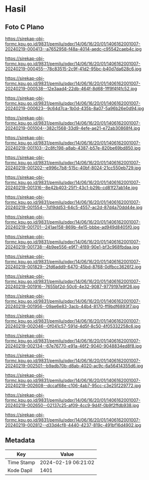 # Hasil

## Foto C Plano

https://sirekap-obj-formc.kpu.go.id/9831/pemilu/pdpr/14/06/16/20/01/1406162001007-20240219-000413--a7652958-f48a-4014-aedc-c95542caeb4c.jpg

https://sirekap-obj-formc.kpu.go.id/9831/pemilu/pdpr/14/06/16/20/01/1406162001007-20240219-000455--78c83515-2c9f-41d2-95bc-b40d7da628c6.jpg

https://sirekap-obj-formc.kpu.go.id/9831/pemilu/pdpr/14/06/16/20/01/1406162001007-20240219-000538--12e3aad4-22db-464f-8d68-1ff9f4f4fc52.jpg

https://sirekap-obj-formc.kpu.go.id/9831/pemilu/pdpr/14/06/16/20/01/1406162001007-20240219-000623--9c64d7ca-1b0d-435b-8a07-5a96b26e0d94.jpg

https://sirekap-obj-formc.kpu.go.id/9831/pemilu/pdpr/14/06/16/20/01/1406162001007-20240219-001004--382c1568-33d9-4efe-ae21-e72ab30868f4.jpg

https://sirekap-obj-formc.kpu.go.id/9831/pemilu/pdpr/14/06/16/20/01/1406162001007-20240219-001103--2c8fc198-a8ab-4387-b57e-820be69bd850.jpg

https://sirekap-obj-formc.kpu.go.id/9831/pemilu/pdpr/14/06/16/20/01/1406162001007-20240219-001202--e996c7b8-515c-40bf-8024-21cc550eb729.jpg

https://sirekap-obj-formc.kpu.go.id/9831/pemilu/pdpr/14/06/16/20/01/1406162001007-20240219-001316--8e42b403-25f1-43c1-b29b-cd81f27ab14e.jpg

https://sirekap-obj-formc.kpu.go.id/9831/pemilu/pdpr/14/06/16/20/01/1406162001007-20240219-001554--7d19dd53-64c5-4557-ac2d-87d4a70dd44e.jpg

https://sirekap-obj-formc.kpu.go.id/9831/pemilu/pdpr/14/06/16/20/01/1406162001007-20240219-001701--241ae158-869b-4e15-bbbe-ad949d8405f0.jpg

https://sirekap-obj-formc.kpu.go.id/9831/pemilu/pdpr/14/06/16/20/01/1406162001007-20240219-001738--4b9ee556-e9f7-4f89-90e1-bf3c968fbdaa.jpg

https://sirekap-obj-formc.kpu.go.id/9831/pemilu/pdpr/14/06/16/20/01/1406162001007-20240219-001829--2fd6add9-6470-45bd-8768-0dfbcc3626f2.jpg

https://sirekap-obj-formc.kpu.go.id/9831/pemilu/pdpr/14/06/16/20/01/1406162001007-20240219-001916--7655bf2d-50c6-4e32-9087-9779197e9f26.jpg

https://sirekap-obj-formc.kpu.go.id/9831/pemilu/pdpr/14/06/16/20/01/1406162001007-20240219-001956--09ae6e83-3acb-44b4-8170-ff9bdf6893f7.jpg

https://sirekap-obj-formc.kpu.go.id/9831/pemilu/pdpr/14/06/16/20/01/1406162001007-20240219-002046--0f041c57-591d-4d5f-8c50-4f05332258c6.jpg

https://sirekap-obj-formc.kpu.go.id/9831/pemilu/pdpr/14/06/16/20/01/1406162001007-20240219-002134--67e76770-e91a-46f2-9040-9048834ed8f8.jpg

https://sirekap-obj-formc.kpu.go.id/9831/pemilu/pdpr/14/06/16/20/01/1406162001007-20240219-002501--b9adb70b-d8ab-4020-ac9c-6a56414355d6.jpg

https://sirekap-obj-formc.kpu.go.id/9831/pemilu/pdpr/14/06/16/20/01/1406162001007-20240219-002608--dccaf68e-c106-4ab7-95cc-c3e25f229772.jpg

https://sirekap-obj-formc.kpu.go.id/9831/pemilu/pdpr/14/06/16/20/01/1406162001007-20240219-002650--02137c25-af09-4cc9-9d4f-0b9f2ffdb938.jpg

https://sirekap-obj-formc.kpu.go.id/9831/pemilu/pdpr/14/06/16/20/01/1406162001007-20240219-002812--d33d4cf8-4440-4237-819c-491bf16d4902.jpg


## Metadata

| Key        | Value               |
| ---------- | ------------------- |
| Time Stamp | 2024-02-19 06:21:02 |
| Kode Dapil | 1401                |



